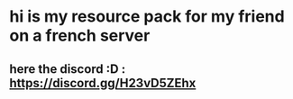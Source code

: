 # hi is my resource pack for my friend on a french server 
## here the discord :D : https://discord.gg/H23vD5ZEhx
